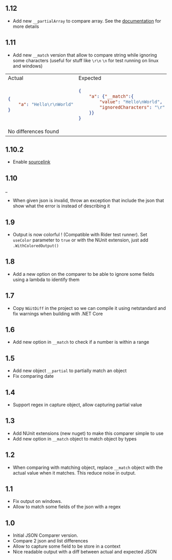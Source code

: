 ## 1.12

- Add new `__partialArray` to compare array. See the [documentation](doc/partial.md) for more details

## 1.11

- Add new `__match` version that allow to compare string while ignoring some characters (useful for stuff like `\r\n` `\n` for test running on linux and windows)

<table>
<tr><td>Actual</td><td>Expected</td></tr>
<tr><td>


```json
{
    "a": "Hello\r\nWorld"
}
```

</td>
<td>

```json
{
    "a": {"__match":{
        "value": "Hello\nWorld",
        "ignoredCharacters": "\r"
    }}
}
```

</td></tr>
<tr><td colspan="2">
No differences found
</td></tr>
</table>


## 1.10.2

- Enable [sourcelink](https://github.com/dotnet/sourcelink)

## 1.10
_
- When given json is invalid, throw an exception that include the json that show what the error is instead of describing it

## 1.9

- Output is now colorful ! (Compatible with Rider test runner). Set `useColor` parameter to `true` or with the NUnit extension, just add `.WithColoredOutput()`

## 1.8

- Add a new option on the comparer to be able to ignore some fields using a lambda to identify them

## 1.7

- Copy `NGitDiff` in the project so we can compile it using netstandard and fix warnings when building with .NET Core

## 1.6

- Add new option in `__match` to check if a number is within a range

## 1.5

- Add new object `__partial` to partially match an object
- Fix comparing date

## 1.4

- Support regex in capture object, allow capturing partial value

## 1.3

- Add NUnit extensions (new nuget) to make this comparer simple to use
- Add new option in `__match` object to match object by types

## 1.2

- When comparing with matching object, replace `__match` object with the actual value when it matches. This reduce noise in output.

## 1.1

- Fix output on windows.
- Allow to match some fields of the json with a regex

## 1.0

- Initial JSON Comparer version.
- Compare 2 json and list differences
- Allow to capture some field to be store in a context
- Nice readable output with a diff between actual and expected JSON
